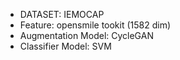- DATASET: IEMOCAP
- Feature: opensmile tookit (1582 dim)
- Augmentation Model: CycleGAN
- Classifier   Model: SVM
